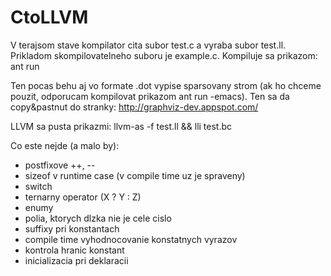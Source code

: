 CtoLLVM
=======

V terajsom stave kompilator cita subor test.c a vyraba subor test.ll. Prikladom skompilovatelneho
suboru je example.c.
Kompiluje sa prikazom:
ant run

Ten pocas behu aj vo formate .dot vypise sparsovany strom (ak ho chceme pouzit, odporucam 
kompilovat prikazom ant run -emacs). Ten sa da copy&pastnut do stranky:
http://graphviz-dev.appspot.com/

LLVM sa pusta prikazmi: llvm-as -f test.ll && lli test.bc

Co este nejde (a malo by):
- postfixove ++, --
- sizeof v runtime case (v compile time uz je spraveny)
- switch
- ternarny operator (X ? Y : Z)
- enumy
- polia, ktorych dlzka nie je cele cislo
- suffixy pri konstantach
- compile time vyhodnocovanie konstatnych vyrazov
- kontrola hranic konstant
- inicializacia pri deklaracii

